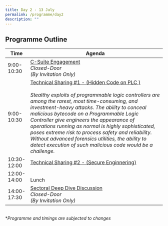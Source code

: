 ```yaml
---
title: Day 2 - 13 July
permalink: /programme/day2
description: ""
---
```

## Programme Outline

| Time | Agenda|
| ------- | ---------                                        |
| 9:00-<br> 10:30<br>  | <u>C-Suite Engagement </u><br> <i> Closed-Door <br>(By Invitation Only)</i><br>|
| 9:00-<br> 10:30<br>  | <u>Technical Sharing #1 - (Hidden Code on PLC ) </u><br><br> <i> Stealthy exploits of programmable logic controllers are among the rarest, most time-consuming, and investment-heavy attacks. The ability to conceal malicious bytecode on a Programmable Logic Controller give engineers the appearance of operations running as normal is highly sophisticated, poses extreme risk to process safety and reliability. Without advanced forensics utilities, the ability to detect execution of such malicious code would be a challenge. <i/><br>|
  | 10:30-<br> 12:00<br> | <u>Technical Sharing #2 - (Secure Enginnering) </u><br>|
| 12:00-<br> 14:00<br> | <br>Lunch <br>|
| 14:00-<br> 17:30<br> | <u>Sectoral Deep Dive Discussion </u><br> <i> Closed-Door <br>(By Invitation Only)<i/><br>|

	
<br>
*<i>Programme and timings are subjected to changes<i>